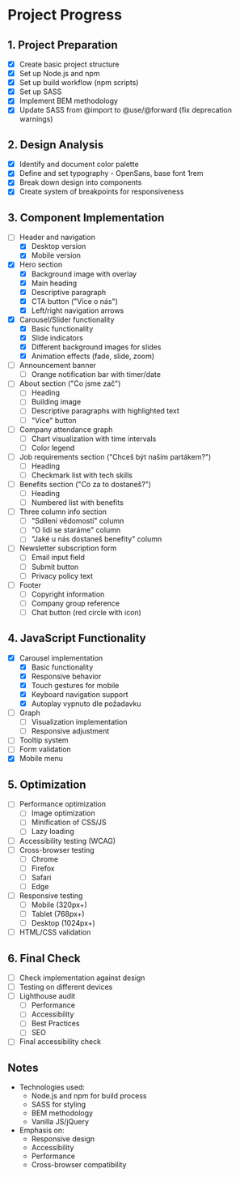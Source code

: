 # Project Progress

## 1. Project Preparation
- [x] Create basic project structure
- [x] Set up Node.js and npm
- [x] Set up build workflow (npm scripts)
- [x] Set up SASS
- [x] Implement BEM methodology
- [x] Update SASS from @import to @use/@forward (fix deprecation warnings)

## 2. Design Analysis
- [x] Identify and document color palette
- [x] Define and set typography - OpenSans, base font 1rem
- [x] Break down design into components
- [x] Create system of breakpoints for responsiveness

## 3. Component Implementation
- [ ] Header and navigation
  - [x] Desktop version
  - [x] Mobile version
- [x] Hero section
  - [x] Background image with overlay
  - [x] Main heading
  - [x] Descriptive paragraph
  - [x] CTA button ("Více o nás")
  - [x] Left/right navigation arrows
- [x] Carousel/Slider functionality
  - [x] Basic functionality
  - [x] Slide indicators
  - [x] Different background images for slides
  - [x] Animation effects (fade, slide, zoom)
- [ ] Announcement banner
  - [ ] Orange notification bar with timer/date
- [ ] About section ("Co jsme zač")
  - [ ] Heading
  - [ ] Building image
  - [ ] Descriptive paragraphs with highlighted text
  - [ ] "Více" button
- [ ] Company attendance graph
  - [ ] Chart visualization with time intervals
  - [ ] Color legend
- [ ] Job requirements section ("Chceš být naším partákem?")
  - [ ] Heading
  - [ ] Checkmark list with tech skills
- [ ] Benefits section ("Co za to dostaneš?")
  - [ ] Heading 
  - [ ] Numbered list with benefits
- [ ] Three column info section
  - [ ] "Sdílení vědomostí" column
  - [ ] "O lidi se staráme" column
  - [ ] "Jaké u nás dostaneš benefity" column
- [ ] Newsletter subscription form
  - [ ] Email input field
  - [ ] Submit button
  - [ ] Privacy policy text
- [ ] Footer
  - [ ] Copyright information
  - [ ] Company group reference
  - [ ] Chat button (red circle with icon)

## 4. JavaScript Functionality
- [x] Carousel implementation
  - [x] Basic functionality
  - [x] Responsive behavior
  - [x] Touch gestures for mobile
  - [x] Keyboard navigation support
  - [x] Autoplay vypnuto dle požadavku
- [ ] Graph
  - [ ] Visualization implementation
  - [ ] Responsive adjustment
- [ ] Tooltip system
- [ ] Form validation
- [x] Mobile menu

## 5. Optimization
- [ ] Performance optimization
  - [ ] Image optimization
  - [ ] Minification of CSS/JS
  - [ ] Lazy loading
- [ ] Accessibility testing (WCAG)
- [ ] Cross-browser testing
  - [ ] Chrome
  - [ ] Firefox
  - [ ] Safari
  - [ ] Edge
- [ ] Responsive testing
  - [ ] Mobile (320px+)
  - [ ] Tablet (768px+)
  - [ ] Desktop (1024px+)
- [ ] HTML/CSS validation

## 6. Final Check
- [ ] Check implementation against design
- [ ] Testing on different devices
- [ ] Lighthouse audit
  - [ ] Performance
  - [ ] Accessibility
  - [ ] Best Practices
  - [ ] SEO
- [ ] Final accessibility check

## Notes
- Technologies used:
  - Node.js and npm for build process
  - SASS for styling
  - BEM methodology
  - Vanilla JS/jQuery
- Emphasis on:
  - Responsive design
  - Accessibility
  - Performance
  - Cross-browser compatibility 